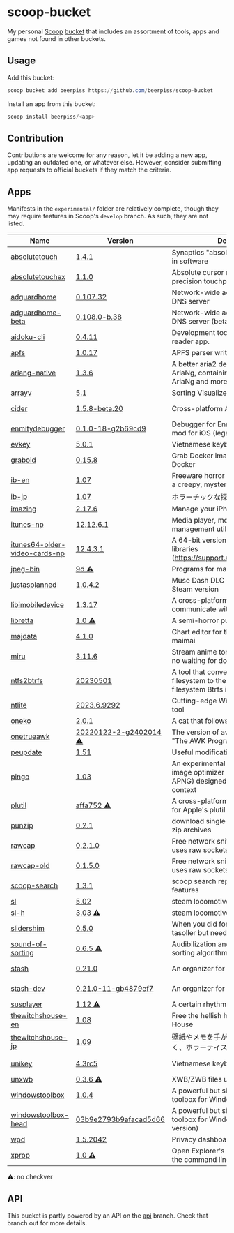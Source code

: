 # scoop-bucket

My personal [Scoop](https://github.com/ScoopInstaller/Scoop) [bucket](https://github.com/lukesampson/scoop/wiki/Buckets) that includes an assortment of tools, apps and games not found in other buckets.

## Usage
Add this bucket:
```powershell
scoop bucket add beerpiss https://github.com/beerpiss/scoop-bucket
```

Install an app from this bucket:
```powershell
scoop install beerpiss/<app>
```

## Contribution
Contributions are welcome for any reason, let it be adding a new app, updating an outdated one, or whatever else. However, consider submitting app requests to official buckets if they match the criteria.

## Apps
Manifests in the `experimental/` folder are relatively complete, though they may require features in Scoop's `develop` branch. As such, they are not listed.

<!-- <apps> -->
<!-- The following table was inserted by makeindex.py -->
<!-- Your edits will be lost the next time makeindex.py is run -->
|Name|Version|Description|License|
|----|-------|-----------|-------|
|[absolutetouch](https://github.com/apsun/AbsoluteTouch)|[1.4.1](https://github.com/apsun/AbsoluteTouch)|Synaptics "absolute mode" emulation in software|[MIT](https://spdx.org/licenses/MIT)|
|[absolutetouchex](https://github.com/apsun/AbsoluteTouchEx)|[1.1.0](https://github.com/apsun/AbsoluteTouchEx)|Absolute cursor movements on precision touchpads|[MIT](https://spdx.org/licenses/MIT)|
|[adguardhome](https://github.com/AdguardTeam/AdGuardHome)|[0.107.32](https://github.com/AdguardTeam/AdGuardHome)|Network-wide ads & trackers blocking DNS server|[GPL-3.0-or-later](https://spdx.org/licenses/GPL-3.0-or-later)|
|[adguardhome-beta](https://github.com/AdguardTeam/AdGuardHome)|[0.108.0-b.38](https://github.com/AdguardTeam/AdGuardHome/releases)|Network-wide ads & trackers blocking DNS server (beta version)|[GPL-3.0-or-later](https://spdx.org/licenses/GPL-3.0-or-later)|
|[aidoku-cli](https://github.com/Aidoku/aidoku-cli)|[0.4.11](https://github.com/Aidoku/aidoku-cli)|Development tools for Aidoku, a manga reader app.|[0BSD](https://github.com/Aidoku/aidoku-cli/blob/trunk/LICENSE)|
|[apfs](https://github.com/blacktop/go-apfs)|[1.0.17](https://github.com/blacktop/go-apfs)|APFS parser written in pure Go|[Apache-2.0](https://github.com/blacktop/go-apfs/blob/main/LICENSE)|
|[ariang-native](https://github.com/mayswind/AriaNg-Native)|[1.3.6](https://github.com/mayswind/AriaNg-Native)|A better aria2 desktop frontend than AriaNg, containing all features of AriaNg and more features for desktop.|[MIT](https://spdx.org/licenses/MIT)|
|[arrayv](https://github.com/Gaming32/ArrayV)|[5.1](https://github.com/Gaming32/ArrayV)|Sorting Visualizer/Audiolizer|[MIT](https://github.com/Gaming32/ArrayV/blob/main/LICENSE)|
|[cider](https://cider.sh)|[1.5.8-beta.20](https://github.com/ciderapp/cider-releases/releases)|Cross-platform Apple Music client|[AGPL-3.0-or-later](https://spdx.org/licenses/AGPL-3.0-or-later)|
|[enmitydebugger](https://github.com/beerpiss/enmitydebugger)|[0.1.0-18-g2b69cd9](https://github.com/beerpiss/enmitydebugger/releases)|Debugger for Enmity, a Discord client mod for iOS (legacy version)|Unknown|
|[evkey](https://evkeyvn.com/)|[5.0.1](https://evkeyvn.com/)|Vietnamese keyboard|Unknown|
|[graboid](https://github.com/blacktop/graboid)|[0.15.8](https://github.com/blacktop/graboid)|Grab Docker images without installing Docker|[MIT](https://github.com/blacktop/graboid/blob/main/LICENSE)|
|[ib-en](https://vgperson.com/games/ib.htm)|[1.07](https://vgperson.com/games/ib.htm)|Freeware horror adventure game set in a creepy, mysterious art gallery|[Freeware](https://en.wikipedia.org/wiki/Freeware)|
|[ib-jp](http://kouri.kuchinawa.com/game_01.html)|[1.07](http://kouri.kuchinawa.com/game_01.html)|ホラーチックな探索型アドベンチャー。|[Freeware](https://en.wikipedia.org/wiki/Freeware)|
|[imazing](https://imazing.com/)|[2.17.6](https://downloads.imazing.com/com.DigiDNA.iMazing2Windows.xml)|Manage your iPhone. Your way.|[Proprietary](https://en.m.wikipedia.org/wiki/Software_license#Proprietary_software_licenses)|
|[itunes-np](https://www.apple.com/itunes/)|[12.12.6.1](https://beerpsi-scoop.deno.dev/itunes?os=windows&type=x64)|Media player, mobile device management utility, iTunes Store client|[Proprietary](https://en.m.wikipedia.org/wiki/Software_license#Proprietary_software_licenses)|
|[itunes64-older-video-cards-np](https://www.apple.com/itunes/)|[12.4.3.1](https://beerpsi-scoop.deno.dev/itunes?os=windows&type=older_video_cards)|A 64-bit version of iTunes with 32-bit libraries (https://support.apple.com/kb/DL1816)|[Proprietary](https://en.m.wikipedia.org/wiki/Software_license#Proprietary_software_licenses)|
|[jpeg-bin](http://sylvana.net/jpeg-bin/)|[9d ⚠](http://sylvana.net/jpeg-bin/)|Programs for manipulating JPEG files|BSD-like|
|[justasplanned](https://github.com/Eimaen/JustAsPlanned)|[1.0.4.2](https://github.com/Eimaen/JustAsPlanned)|Muse Dash DLC unlocking meme for Steam version|[GPL-3.0-or-later](https://spdx.org/licenses/GPL-3.0-or-later)|
|[libimobiledevice](https://github.com/libimobiledevice-win32/imobiledevice-net)|[1.3.17](https://github.com/libimobiledevice-win32/imobiledevice-net/releases)|A cross-platform protocol library to communicate with iOS devices|[LGPL-2.1-or-later](https://spdx.org/licenses/LGPL-2.1-or-later)|
|[libretta](https://vgperson.com/games/libretta.htm)|[1.0 ⚠](https://vgperson.com/games/libretta.htm)|A semi-horror puzzle-adventure game.|[Freeware](https://en.wikipedia.org/wiki/Freeware)|
|[majdata](https://github.com/LingFeng-bbben/MajdataView)|[4.1.0](https://github.com/LingFeng-bbben/MajdataView/releases)|Chart editor for the rhythm game maimai|[GPL-3.0-or-later](https://spdx.org/licenses/GPL-3.0-or-later)|
|[miru](https://github.com/ThaUnknown/miru)|[3.11.6](https://github.com/ThaUnknown/miru)|Stream anime torrents, real-time with no waiting for downloads|[GPL-3.0-or-later](https://spdx.org/licenses/GPL-3.0-or-later)|
|[ntfs2btrfs](https://github.com/maharmstone/ntfs2btrfs)|[20230501](https://github.com/maharmstone/ntfs2btrfs)|A tool that converts Microsoft's NTFS filesystem to the open-source filesystem Btrfs in-place|[GPL-2.0-or-later](https://spdx.org/licenses/GPL-2.0-or-later)|
|[ntlite](https://www.ntlite.com/)|[2023.6.9292](https://www.ntlite.com/download/)|Cutting-edge Windows configuration tool|[Proprietary](https://en.m.wikipedia.org/wiki/Software_license#Proprietary_software_licenses)|
|[oneko](https://glreno.github.io/oneko/)|[2.0.1](https://api.github.com/repos/glreno/oneko/tags)|A cat that follows your mouse pointer|[Unlicense](https://spdx.org/licenses/Unlicense)|
|[onetrueawk](https://github.com/onetrueawk/awk)|[20220122-2-g2402014 ⚠](https://github.com/onetrueawk/awk)|The version of awk as described in "The AWK Programming Language"|[MIT-like](https://github.com/onetrueawk/awk/blob/master/LICENSE)|
|[peupdate](https://bytepointer.com/tools/index.htm#peupdate)|[1.51](https://bytepointer.com/tools/peupdate_changelist.htm)|Useful modification to PE executables|[Freeware](https://bytepointer.com/tools/index.htm)|
|[pingo](https://css-ig.net/pingo)|[1.03](https://css-ig.net/pingo)|An experimental lossless and lossy image optimizer (PNG, JPEG, WebP, APNG) designed to be used for web context|[Freeware](https://en.wikipedia.org/wiki/Freeware)|
|[plutil](https://github.com/withgraphite/plutil)|[affa752 ⚠](https://github.com/withgraphite/plutil)|A cross-platform, drop-in replacement for Apple's plutil and PlistBuddy|[BSD-3-Clause](https://github.com/withgraphite/plutil/blob/master/LICENSE)|
|[punzip](https://github.com/blacktop/partialzip)|[0.2.1](https://github.com/blacktop/partialzip)|download single files from inside online zip archives|[MIT](https://github.com/blacktop/partialzip/blob/master/LICENSE)|
|[rawcap](https://www.netresec.com/?page=RawCap)|[0.2.1.0](https://www.netresec.com/?page=RawCap)|Free network sniffer for Windows that uses raw sockets|[Freeware](https://www.netresec.com/?page=RawCap#:~:text=License)|
|[rawcap-old](https://www.netresec.com/?page=RawCap)|[0.1.5.0](https://www.netresec.com/?page=RawCap)|Free network sniffer for Windows that uses raw sockets (old version)|[Freeware](https://www.netresec.com/?page=RawCap#:~:text=License)|
|[scoop-search](https://github.com/beerpiss/scoop-search)|[1.3.1](https://github.com/beerpiss/scoop-search)|scoop search replacement with extra features|[MIT](https://spdx.org/licenses/MIT)|
|[sl](https://github.com/mtoyoda/sl)|[5.02](https://github.com/mtoyoda/sl)|steam locomotive|[0BSD-like](https://github.com/mtoyoda/sl/blob/master/LICENSE)|
|[sl-h](https://packages.debian.org/stretch/sl)|[3.03 ⚠](https://packages.debian.org/stretch/sl)|steam locomotive but longer|[0BSD-like](https://github.com/mtoyoda/sl/blob/master/LICENSE)|
|[slidershim](https://github.com/4yn/slidershim)|[0.5.0](https://github.com/4yn/slidershim)|When you did fork out the $300 for a tasoller but need a saner way to use it|[MIT](https://spdx.org/licenses/MIT)|
|[sound-of-sorting](https://panthema.net/2013/sound-of-sorting/)|[0.6.5 ⚠](https://panthema.net/2013/sound-of-sorting/)|Audibilization and visualization of sorting algorithms|[GPL-3.0-or-later](https://spdx.org/licenses/GPL-3.0-or-later)|
|[stash](https://stashapp.cc)|[0.21.0](https://stashapp.cc)|An organizer for your porn.|[AGPL-3.0-only](https://spdx.org/licenses/AGPL-3.0-only)|
|[stash-dev](https://stashapp.cc)|[0.21.0-11-gb4879ef7](https://github.com/stashapp/stash/releases/tag/latest_develop)|An organizer for your porn.|[AGPL-3.0-only](https://spdx.org/licenses/AGPL-3.0-only)|
|[susplayer](https://twitter.com/suspinfo)|[1.12 ⚠](https://twitter.com/suspinfo)|A certain rhythm game clone|[Freeware](https://en.wikipedia.org/wiki/Freeware)|
|[thewitchshouse-en](https://vgperson.com/games/witchhouse.htm)|[1.08](https://vgperson.com/games/witchhouse.htm)|Free the hellish halls of The Witch's House|[Freeware](https://en.wikipedia.org/wiki/Freeware)|
|[thewitchshouse-jp](http://majonoie.karou.jp)|[1.09](http://majonoie.karou.jp)|壁紙やメモを手がかりに謎を解いていく、ホラーテイストなゲームです。|[Freeware](https://en.wikipedia.org/wiki/Freeware)|
|[unikey](https://unikey.org)|[4.3rc5](https://unikey.org)|Vietnamese keyboard|[GPL-2.0-only](https://spdx.org/licenses/GPL-2.0-only)|
|[unxwb](http://aluigi.altervista.org/papers.htm#xbox)|[0.3.6 ⚠](http://aluigi.altervista.org/papers.htm#xbox)|XWB/ZWB files unpacker|[Freeware](https://en.wikipedia.org/wiki/Freeware)|
|[windowstoolbox](https://github.com/WinTweakers/WindowsToolbox)|[1.0.4](https://github.com/WinTweakers/WindowsToolbox)|A powerful but simple, easy to use toolbox for Windows 10/11|[MIT](https://spdx.org/licenses/MIT)/[Beerware](https://spdx.org/licenses/Beerware)|
|[windowstoolbox-head](https://github.com/WinTweakers/WindowsToolbox)|[03b9e2793b9afacad5d66](https://api.github.com/repos/WinTweakers/WindowsToolbox/git/refs)|A powerful but simple, easy to use toolbox for Windows 10/11 (HEAD version)|[MIT](https://spdx.org/licenses/MIT)/[Beerware](https://spdx.org/licenses/Beerware)|
|[wpd](https://wpd.app)|[1.5.2042](https://wpd.app)|Privacy dashboard for Windows|[Freeware](https://en.wikipedia.org/wiki/Freeware)|
|[xprop](https://bytepointer.com/tools/index.htm#xprop)|[1.0 ⚠](https://bytepointer.com/tools/index.htm#xprop)|Open Explorer's properties dialog from the command line|[Freeware](https://bytepointer.com/tools/index.htm)|
<!-- </apps> -->

⚠: no checkver

## API
This bucket is partly powered by an API on the [api](https://github.com/beerpiss/scoop-bucket/tree/api) branch. Check that branch out for more details.
